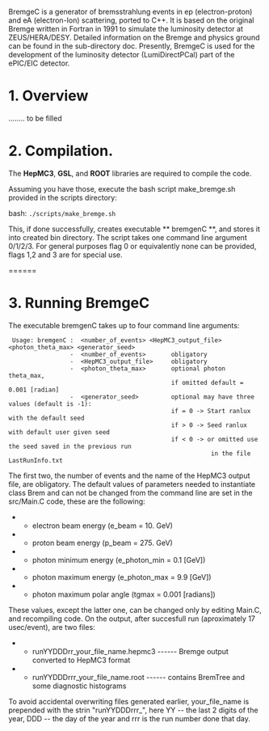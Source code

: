 BremgeC is a generator of bremsstrahlung events in ep (electron-proton) and eA (electron-Ion) scattering, 
ported to C++.
It is based on the original Bremge written in Fortran in 1991 to simulate the luminosity detector at ZEUS/HERA/DESY.
Detailed information on the Bremge and physics ground can be found in the sub-directory doc. 
Presently, BremgeC is used for the development of the luminosity detector (LumiDirectPCal) part of the ePIC/EIC detector.

# 1. Overview
........ to be filled

# 2. Compilation.

The **HepMC3**, **GSL**, and **ROOT** libraries are required to compile the code. 

Assuming you have those, execute the bash script make_bremge.sh provided in the scripts directory:

 bash: `./scripts/make_bremge.sh`
 
 
This, if done successfully, creates executable ** bremgenC **, and stores it into created bin directory. 
The script takes one command line argument 0/1/2/3. 
For general purposes flag 0 or equivalently none can be provided, flags 1,2 and 3 are for special use.  

======
# 3. Running BremgeC

The executable bremgenC takes up to four command line arguments:

	 Usage: bremgenC :  <number_of_events> <HepMC3_output_file> <photon_theta_max> <generator_seed>
			         -  <number_of_events>       obligatory 
			         -  <HepMC3_output_file>     obligatory 
			         -  <photon_theta_max>       optional photon theta_max,
				                                 if omitted default = 0.001 [radian] 
			         -  <generator_seed>         optional may have three values (default is -1): 
			                                     if = 0 -> Start ranlux with the default seed 
			                                     if > 0 -> Seed ranlux with default user given seed 
			                                     if < 0 -> or omitted use the seed saved in the previous run
						                                    in the file LastRunInfo.txt

The first two, the number of events and the name of the HepMC3 output file, are obligatory. 
The default values of parameters needed to instantiate class Brem and can not be changed 
from the command line are set in the src/Main.C code, these are the following:

  - - electron beam energy        (e_beam =  10. GeV)
  - - proton beam energy          (p_beam = 275. GeV)      
  - - photon minimum energy       (e_photon_min = 0.1 [GeV])  
  - - photon maximum energy       (e_photon_max = 9.9 [GeV])
  - - photon maximum polar angle  (tgmax = 0.001 [radians])

These values, except the latter one, can be changed only by editing Main.C, and recompiling code. 
On the output, after succesfull run (aproximately 17 usec/event), are two files:

  - - runYYDDDrr_your_file_name.hepmc3            ------ Bremge output converted to HepMC3 format
  - - runYYDDDrrr_your_file_name.root             ------ contains BremTree and some diagnostic histograms

To avoid accidental overwriting files generated earlier, your_file_name is prepended with the strin "runYYDDDrrr_", 
here YY -- the last 2 digits of the year, DDD -- the day of the year and rrr is the run number done that day.

